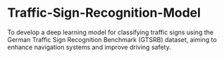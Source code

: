 # Traffic-Sign-Recognition-Model
To develop a deep learning model for classifying traffic signs using the German Traffic Sign Recognition Benchmark (GTSRB) dataset, aiming to enhance navigation systems and improve driving safety.
